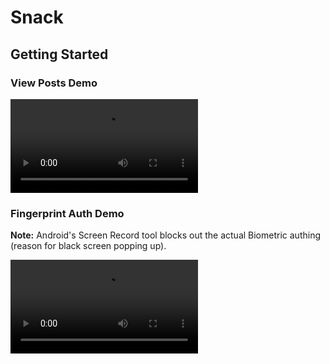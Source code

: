 # Snack

## Getting Started

### View Posts Demo

![View Post Demo](/readme_assets/view_posts_demo.mp4?raw=true "View Post Demo")

### Fingerprint Auth Demo
**Note:** Android's Screen Record tool blocks out the actual Biometric authing (reason for black screen popping up).

![Biometric Auth Demo](/readme_assets/biometric_auth_demo.mp4?raw=true "Biometric Auth Demo")

